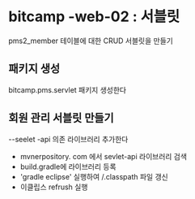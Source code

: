 # bitcamp -web-02 : 서블릿

pms2_member 테이블에 대한 CRUD 서블릿을 만들기

## 패키지 생성
bitcamp.pms.servlet 패키지 생성한다


## 회원 관리 서블릿 만들기

--seelet -api 의존 라이브러리 추가한다
- mvnerpository. com 에서 sevlet-api 라이브러리 검색
- build.gradle에 라이브러리 등록
- 'gradle eclipse' 실행하여 /.classpath 파일 갱신
- 이클립스 refrush 실행

